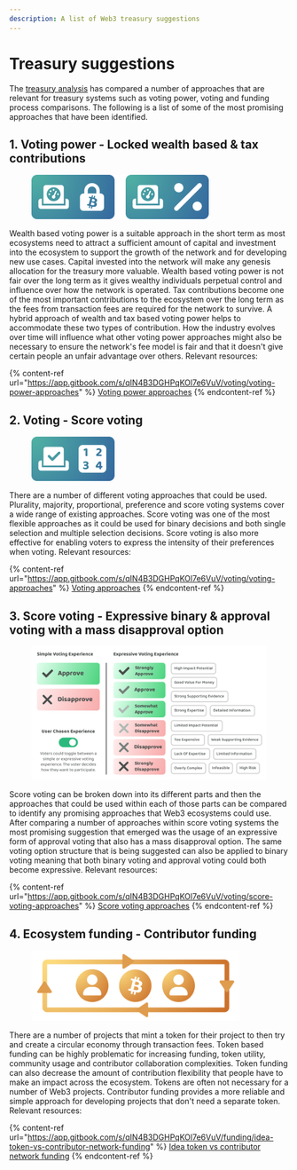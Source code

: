 ```yaml
---
description: A list of Web3 treasury suggestions
---
```


# Treasury suggestions

The [treasury analysis](https://app.gitbook.com/o/jOQu4b6VLDxaQsg2rVwG/s/qIN4B3DGHPqKOl7e6VuV/) has compared a number of approaches that are relevant for treasury systems such as voting power, voting and funding process comparisons. The following is a list of some of the most promising approaches that have been identified.



## 1. Voting power - Locked wealth based & tax contributions

<div align="left">

<figure><img src="../.gitbook/assets/voting-power-suggestion.png" alt="" width="320"><figcaption></figcaption></figure>

</div>

Wealth based voting power is a suitable approach in the short term as most ecosystems need to attract a sufficient amount of capital and investment into the ecosystem to support the growth of the network and for developing new use cases. Capital invested into the network will make any genesis allocation for the treasury more valuable. Wealth based voting power is not fair over the long term as it gives wealthy individuals perpetual control and influence over how the network is operated. Tax contributions become one of the most important contributions to the ecosystem over the long term as the fees from transaction fees are required for the network to survive. A hybrid approach of wealth and tax based voting power helps to accommodate these two types of contribution. How the industry evolves over time will influence what other voting power approaches might also be necessary to ensure the network's fee model is fair and that it doesn't give certain people an unfair advantage over others. Relevant resources:

{% content-ref url="https://app.gitbook.com/s/qIN4B3DGHPqKOl7e6VuV/voting/voting-power-approaches" %}
[Voting power approaches](https://app.gitbook.com/s/qIN4B3DGHPqKOl7e6VuV/voting/voting-power-approaches)
{% endcontent-ref %}



## 2. Voting - Score voting

<div align="left">

<figure><img src="../.gitbook/assets/score-voting.png" alt="" width="150"><figcaption></figcaption></figure>

</div>

There are a number of different voting approaches that could be used. Plurality, majority, proportional, preference and score voting systems cover a wide range of existing approaches. Score voting was one of the most flexible approaches as it could be used for binary decisions and both single selection and multiple selection decisions. Score voting is also more effective for enabling voters to express the intensity of their preferences when voting. Relevant resources:

{% content-ref url="https://app.gitbook.com/s/qIN4B3DGHPqKOl7e6VuV/voting/voting-approaches" %}
[Voting approaches](https://app.gitbook.com/s/qIN4B3DGHPqKOl7e6VuV/voting/voting-approaches)
{% endcontent-ref %}



## 3. Score voting - Expressive binary & approval voting with a mass disapproval option

<div align="left">

<figure><img src="../.gitbook/assets/simple-expressive-voting-systems.png" alt="" width="563"><figcaption></figcaption></figure>

</div>

Score voting can be broken down into its different parts and then the approaches that could be used within each of those parts can be compared to identify any promising approaches that Web3 ecosystems could use. After comparing a number of approaches within score voting systems the most promising suggestion that emerged was the usage of an expressive form of approval voting that also has a mass disapproval option. The same voting option structure that is being suggested can also be applied to binary voting meaning that both binary voting and approval voting could both become expressive. Relevant resources:&#x20;

{% content-ref url="https://app.gitbook.com/s/qIN4B3DGHPqKOl7e6VuV/voting/score-voting-approaches" %}
[Score voting approaches](https://app.gitbook.com/s/qIN4B3DGHPqKOl7e6VuV/voting/score-voting-approaches)
{% endcontent-ref %}



## 4. Ecosystem funding - Contributor funding

<div align="left">

<figure><img src="../.gitbook/assets/contributor-network-incentives-line.png" alt="" width="375"><figcaption></figcaption></figure>

</div>

There are a number of projects that mint a token for their project to then try and create a circular economy through transaction fees. Token based funding can be highly problematic for increasing funding, token utility, community usage and contributor collaboration complexities. Token funding can also decrease the amount of contribution flexibility that people have to make an impact across the ecosystem. Tokens are often not necessary for a number of Web3 projects. Contributor funding provides a more reliable and simple approach for developing projects that don't need a separate token. Relevant resources:

{% content-ref url="https://app.gitbook.com/s/qIN4B3DGHPqKOl7e6VuV/funding/idea-token-vs-contributor-network-funding" %}
[Idea token vs contributor network funding](https://app.gitbook.com/s/qIN4B3DGHPqKOl7e6VuV/funding/idea-token-vs-contributor-network-funding)
{% endcontent-ref %}
